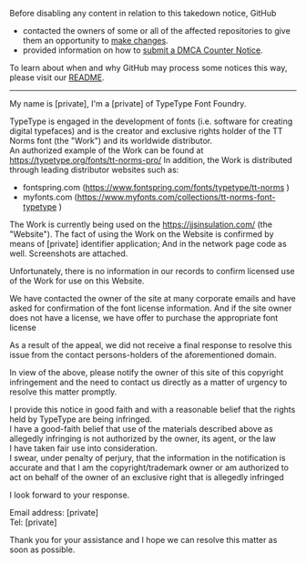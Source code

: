 Before disabling any content in relation to this takedown notice, GitHub
- contacted the owners of some or all of the affected repositories to give them an opportunity to [make changes](https://docs.github.com/en/github/site-policy/dmca-takedown-policy#a-how-does-this-actually-work).
- provided information on how to [submit a DMCA Counter Notice](https://docs.github.com/en/articles/guide-to-submitting-a-dmca-counter-notice).

To learn about when and why GitHub may process some notices this way, please visit our [README](https://github.com/github/dmca/blob/master/README.md#anatomy-of-a-takedown-notice).

---

My name is [private], I'm a [private] of TypeType Font Foundry.
 
TypeType is engaged in the development of fonts (i.e. software for creating digital typefaces) and is the creator and exclusive rights holder of the TT Norms font (the "Work") and its worldwide distributor.  
An authorized example of the Work can be found at https://typetype.org/fonts/tt-norms-pro/ In addition, the Work is distributed through leading distributor websites such as:  
- fontspring.com (https://www.fontspring.com/fonts/typetype/tt-norms )  
- myfonts.com (https://www.myfonts.com/collections/tt-norms-font-typetype )
 
The Work is currently being used on the https://jjsinsulation.com/ (the "Website"). The fact of using the Work on the Website is confirmed by means of [private] identifier application; And in the network page code as well. Screenshots are attached.
 
Unfortunately, there is no information in our records to confirm licensed use of the Work for use on this Website.
 
We have contacted the owner of the site at many corporate emails and have asked for confirmation of the font license information. And if the site owner does not have a license, we have offer to purchase the appropriate font license
 
As a result of the appeal, we did not receive a final response to resolve this issue from the contact persons-holders of the aforementioned domain.
 
In view of the above, please notify the owner of this site of this copyright infringement and the need to contact us directly as a matter of urgency to resolve this matter promptly.
 
I provide this notice in good faith and with a reasonable belief that the rights held by TypeType are being infringed.  
I have a good-faith belief that use of the materials described above as allegedly infringing is not authorized by the owner, its agent, or the law  
I have taken fair use into consideration.  
I swear, under penalty of perjury, that the information in the notification is accurate and that I am the copyright/trademark owner or am authorized to act on behalf of the owner of an exclusive right that is allegedly infringed
 
I look forward to your response.
 
Email address: [private]  
Tel: [private]  
 
Thank you for your assistance and I hope we can resolve this matter as soon as possible.
